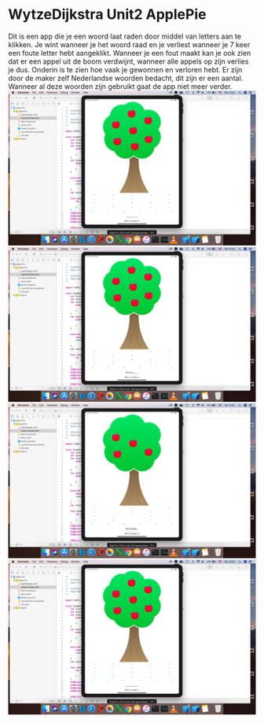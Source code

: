 # WytzeDijkstra Unit2 ApplePie

Dit is een app die je een woord laat raden door middel van letters aan te klikken.
Je wint wanneer je het woord raad en je verliest wanneer je 7 keer een foute letter hebt aangeklikt.
Wanneer je een fout maakt kan je ook zien dat er een appel uit de boom verdwijnt, wanneer alle appels op zijn verlies je dus.
Onderin is te zien hoe vaak je gewonnen en verloren hebt.
Er zijn door de maker zelf Nederlandse woorden bedacht, dit zijn er een aantal.
Wanneer al deze woorden zijn gebruikt gaat de app niet meer verder.
![alt text](https://github.com/wytzz/WytzeDijkstra-Unit2-ApplePie/blob/master/doc/Schermafbeelding%202018-11-28%20om%2013.52.37.png)
![alt text](https://github.com/wytzz/WytzeDijkstra-Unit2-ApplePie/blob/master/doc/Schermafbeelding%202018-11-28%20om%2013.52.46.png)
![alt text](https://github.com/wytzz/WytzeDijkstra-Unit2-ApplePie/blob/master/doc/Schermafbeelding%202018-11-28%20om%2013.52.55.png)
![alt text](https://github.com/wytzz/WytzeDijkstra-Unit2-ApplePie/blob/master/doc/Schermafbeelding%202018-11-28%20om%2013.53.18.png)

